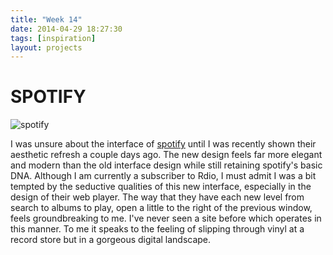 ```yaml
---
title: "Week 14"
date: 2014-04-29 18:27:30 
tags: [inspiration] 
layout: projects
---
```




# SPOTIFY

![spotify](http://themusickla.files.wordpress.com/2014/04/spotify-logo-primary-horizontal-light-background-rgb.jpg)

I was unsure about the interface of [spotify](https://spotify.com) until I was recently shown their aesthetic refresh a couple days ago.  The new design feels far more elegant and modern than the old interface design while still retaining spotify's basic DNA.  Although I am currently a subscriber to Rdio, I must admit I was a bit tempted by the seductive qualities of this new interface, especially in the design of their web player.  The way that they have each new level from search to albums to play, open a little to the right of the previous window, feels groundbreaking to me.  I've never seen a site before which operates in this manner.  To me it speaks to the feeling of slipping through vinyl at a record store but in a gorgeous digital landscape.   

